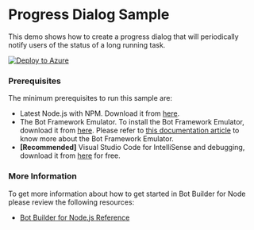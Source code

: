 # Progress Dialog Sample

This demo shows how to create a progress dialog that will periodically notify users of the status of a long running task.

[![Deploy to Azure][Deploy Button]][Deploy Node/ProgressDialog]

[Deploy Button]: https://azuredeploy.net/deploybutton.png
[Deploy Node/ProgressDialog]: https://azuredeploy.net

### Prerequisites

The minimum prerequisites to run this sample are:
* Latest Node.js with NPM. Download it from [here](https://nodejs.org/en/download/).
* The Bot Framework Emulator. To install the Bot Framework Emulator, download it from [here](https://emulator.botframework.com/). Please refer to [this documentation article](https://github.com/microsoft/botframework-emulator/wiki/Getting-Started) to know more about the Bot Framework Emulator.
* **[Recommended]** Visual Studio Code for IntelliSense and debugging, download it from [here](https://code.visualstudio.com/) for free.

### More Information

To get more information about how to get started in Bot Builder for Node please review the following resources:
* [Bot Builder for Node.js Reference](https://docs.microsoft.com/en-us/bot-framework/nodejs/)
